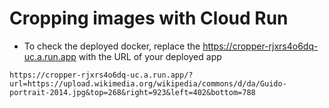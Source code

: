 # Cropping images with Cloud Run 

* To check the deployed docker, replace the https://cropper-rjxrs4o6dq-uc.a.run.app with the URL of your deployed app

```
https://cropper-rjxrs4o6dq-uc.a.run.app/?url=https://upload.wikimedia.org/wikipedia/commons/d/da/Guido-portrait-2014.jpg&top=268&right=923&left=402&bottom=788
```